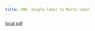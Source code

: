 ```yaml
---
title: CNN- Single-label to Multi-label
---
```


[local pdf](../../../pdfs/CNN-%20Single-label%20to%20Multi-label.pdf)
